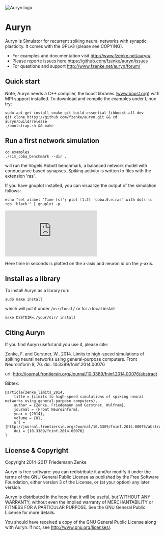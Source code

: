 ![Auryn logo](https://github.com/fzenke/auryn/blob/master/doc/auryn_logo_small.png "Auryn logo")

Auryn 
=====

Auryn is Simulator for recurrent spiking neural networks with synaptic
plasticity. It comes with the GPLv3 (please see COPYING).

* For examples and documentation visit http://www.fzenke.net/auryn/
* Please reporte issues here https://github.com/fzenke/auryn/issues
* For questions and support http://www.fzenke.net/auryn/forum/

Quick start
-----------

Note, Auryn needs a C++ compiler, the boost libraries (www.boost.org) with MPI
support installed. To download and compile the examples under Linux try:

```
sudo apt-get install cmake git build-essential libboost-all-dev
git clone https://github.com/fzenke/auryn.git && cd auryn/build/release
./bootstrap.sh && make
```

Run a first network simulation
------------------------------

```
cd examples
./sim_coba_benchmark --dir .
```
will run the Vogels Abbott benchmark, a balanced network model with conductance based synapses.
Spiking activity is written to files with the extension 'ras'. 

If you have gnuplot installed, you can visualize the output of the simulation follows:
```
echo "set xlabel 'Time [s]'; plot [1:2] 'coba.0.e.ras' with dots lc rgb 'black'" | gnuplot -p
```

![Spike raster plot](http://www.fzenke.net/auryn/lib/exe/fetch.php?cache=&media=coba_ras.png "coba ras")

Here time in seconds is plotted on the x-asis and neuron id on the y-axis.



Install as a library
--------------------

To install Auryn as a library run:
```
sudo make install
```
which will put it under `/usr/local/` or for a local install
```
make DESTDIR=./your/dir/ install
```


Citing Auryn
------------

If you find Auryn useful and you use it, please cite:

Zenke, F. and Gerstner, W., 2014.  Limits to high-speed simulations of spiking
neural networks using general-purpose computers.  Front Neuroinform 8, 76. 
doi: 10.3389/fninf.2014.00076

url: http://journal.frontiersin.org/Journal/10.3389/fninf.2014.00076/abstract

Bibtex:
```
@article{zenke_limits_2014,
	title = {Limits to high-speed simulations of spiking neural networks using general-purpose computers},
	author = {Zenke, Friedemann and Gerstner, Wulfram},
	journal = {Front Neuroinform},
	year = {2014},
	volume = {8},
	url = {http://journal.frontiersin.org/Journal/10.3389/fninf.2014.00076/abstract},
	doi = {10.3389/fninf.2014.00076}
}
```



License & Copyright 
-------------------

Copyright 2014-2017 Friedemann Zenke

Auryn is free software: you can redistribute it and/or modify
it under the terms of the GNU General Public License as published by
the Free Software Foundation, either version 3 of the License, or
(at your option) any later version.

Auryn is distributed in the hope that it will be useful,
but WITHOUT ANY WARRANTY; without even the implied warranty of
MERCHANTABILITY or FITNESS FOR A PARTICULAR PURPOSE.  See the
GNU General Public License for more details.

You should have received a copy of the GNU General Public License
along with Auryn.  If not, see <http://www.gnu.org/licenses/>.

